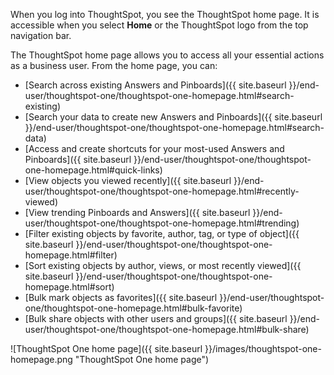 When you log into ThoughtSpot, you see the ThoughtSpot home page. It is accessible when you select **Home** or the ThoughtSpot logo from the top navigation bar.

The ThoughtSpot home page allows you to access all your essential actions as a business user. From the home page, you can:

- [Search across existing Answers and Pinboards]({{ site.baseurl }}/end-user/thoughtspot-one/thoughtspot-one-homepage.html#search-existing)
- [Search your data to create new Answers and Pinboards]({{ site.baseurl }}/end-user/thoughtspot-one/thoughtspot-one-homepage.html#search-data)
- [Access and create shortcuts for your most-used Answers and Pinboards]({{ site.baseurl }}/end-user/thoughtspot-one/thoughtspot-one-homepage.html#quick-links)
- [View objects you viewed recently]({{ site.baseurl }}/end-user/thoughtspot-one/thoughtspot-one-homepage.html#recently-viewed)
- [View trending Pinboards and Answers]({{ site.baseurl }}/end-user/thoughtspot-one/thoughtspot-one-homepage.html#trending)
- [Filter existing objects by favorite, author, tag, or type of object]({{ site.baseurl }}/end-user/thoughtspot-one/thoughtspot-one-homepage.html#filter)
- [Sort existing objects by author, views, or most recently viewed]({{ site.baseurl }}/end-user/thoughtspot-one/thoughtspot-one-homepage.html#sort)
- [Bulk mark objects as favorites]({{ site.baseurl }}/end-user/thoughtspot-one/thoughtspot-one-homepage.html#bulk-favorite)
- [Bulk share objects with other users and groups]({{ site.baseurl }}/end-user/thoughtspot-one/thoughtspot-one-homepage.html#bulk-share)

![ThoughtSpot One home page]({{ site.baseurl }}/images/thoughtspot-one-homepage.png "ThoughtSpot One home page")
